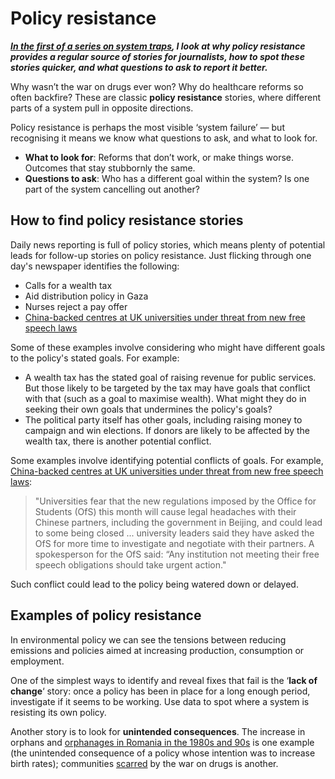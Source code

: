 # Policy resistance

***[In the first of a series on system traps](https://onlinejournalismblog.com/tag/system-traps/), I look at why policy resistance provides a regular source of stories for journalists, how to spot these stories quicker, and what questions to ask to report it better.***

Why wasn’t the war on drugs ever won? Why do healthcare reforms so often backfire? These are classic **policy resistance** stories, where different parts of a system pull in opposite directions.

Policy resistance is perhaps the most visible ‘system failure’ — but recognising it means we know what questions to ask, and what to look for.

- **What to look for**: Reforms that don’t work, or make things worse. Outcomes that stay stubbornly the same.
- **Questions to ask**: Who has a different goal within the system? Is one part of the system cancelling out another?

## How to find policy resistance stories

Daily news reporting is full of policy stories, which means plenty of potential leads for follow-up stories on policy resistance. Just flicking through one day's newspaper identifies the following:

- Calls for a wealth tax  
- Aid distribution policy in Gaza  
- Nurses reject a pay offer
- [China-backed centres at UK universities under threat from new free speech laws](https://www.theguardian.com/education/2025/aug/01/china-backed-centres-at-uk-universities-under-threat-from-new-free-speech-laws)

Some of these examples involve considering who might have different goals to the policy's stated goals. For example:

* A wealth tax has the stated goal of raising revenue for public services. But those likely to be targeted by the tax may have goals that conflict with that (such as a goal to maximise wealth). What might they do in seeking their own goals that undermines the policy's goals?
* The political party itself has other goals, including raising money to campaign and win elections. If donors are likely to be affected by the wealth tax, there is another potential conflict.

Some examples involve identifying potential conflicts of goals. For example, [China-backed centres at UK universities under threat from new free speech laws](https://www.theguardian.com/education/2025/aug/01/china-backed-centres-at-uk-universities-under-threat-from-new-free-speech-laws):

> "Universities fear that the new regulations imposed by the Office for Students (OfS) this month will cause legal headaches with their Chinese partners, including the government in Beijing, and could lead to some being closed ... university leaders said they have asked the OfS for more time to investigate and negotiate with their partners. A spokesperson for the OfS said: “Any institution not meeting their free speech obligations should take urgent action."

Such conflict could lead to the policy being watered down or delayed. 

## Examples of policy resistance

In environmental policy we can see the tensions between reducing emissions and policies aimed at increasing production, consumption or employment.

One of the simplest ways to identify and reveal fixes that fail is the ‘**lack of change**‘ story: once a policy has been in place for a long enough period, investigate if it seems to be working. Use data to spot where a system is resisting its own policy.

Another story is to look for **unintended consequences**. The increase in orphans and [orphanages in Romania in the 1980s and 90s](https://en.wikipedia.org/wiki/1980s%E2%80%931990s_Romanian_orphans_phenomenon) is one example (the unintended consequence of a policy whose intention was to increase birth rates); communities [scarred](https://www.npr.org/2021/06/17/1006495476/after-50-years-of-the-war-on-drugs-what-good-is-it-doing-for-us) by the war on drugs is another.

